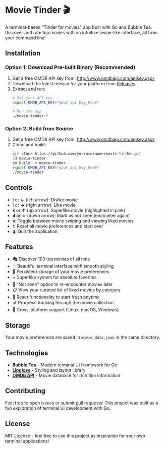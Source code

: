 # Movie Tinder 🎬

A terminal-based "Tinder for movies" app built with Go and Bubble Tea. Discover and rate top movies with an intuitive swipe-like interface, all from your command line!

## Installation

### Option 1: Download Pre-built Binary (Recommended)

1. Get a free OMDB API key from: http://www.omdbapi.com/apikey.aspx
2. Download the latest release for your platform from [Releases](../../releases)
3. Extract and run:
   ```bash
   # Set your API key
   export OMDB_API_KEY="your_api_key_here"
   
   # Run the app
   ./movie-tinder-*
   ```

### Option 2: Build from Source

1. Get a free OMDB API key from: http://www.omdbapi.com/apikey.aspx
2. Clone and build:
   ```bash
   git clone https://github.com/yourusername/movie-tinder.git
   cd movie-tinder
   go build -o movie-tinder .
   export OMDB_API_KEY="your_api_key_here"
   ./movie-tinder
   ```

## Controls

- **j** or **←** (left arrow): Dislike movie
- **l** or **→** (right arrow): Like movie
- **k** or **↑** (up arrow): Superlike movie (highlighted in pink)
- **d** or **↓** (down arrow): Mark as not seen (encounter again)
- **v**: Toggle between movie swiping and viewing liked movies
- **r**: Reset all movie preferences and start over
- **q**: Quit the application

## Features

- 🎭 Discover 100 top movies of all time
- ✨ Beautiful terminal interface with smooth styling
- 💾 Persistent storage of your movie preferences
- ⭐ Superlike system for absolute favorites  
- 🔄 "Not seen" option to re-encounter movies later
- 📋 View your curated list of liked movies by category
- 🔄 Reset functionality to start fresh anytime
- 📊 Progress tracking through the movie collection
- 🚀 Cross-platform support (Linux, macOS, Windows)

## Storage

Your movie preferences are saved in `movie_data.json` in the same directory.

## Technologies

- **[Bubble Tea](https://github.com/charmbracelet/bubbletea)** - Modern terminal UI framework for Go
- **[Lipgloss](https://github.com/charmbracelet/lipgloss)** - Styling and layout library
- **[OMDB API](http://www.omdbapi.com/)** - Movie database for rich film information

## Contributing

Feel free to open issues or submit pull requests! This project was built as a fun exploration of terminal UI development with Go.

## License

MIT License - feel free to use this project as inspiration for your own terminal applications!